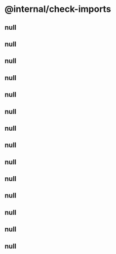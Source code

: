 # @internal/check-imports

## null

## null

## null

## null

## null

## null

## null

## null

## null

## null

## null

## null

## null

## null
